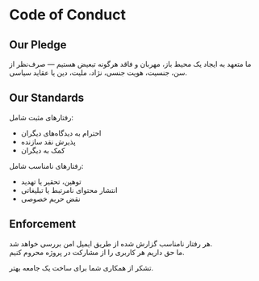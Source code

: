 # Code of Conduct

## Our Pledge

ما متعهد به ایجاد یک محیط باز، مهربان و فاقد هرگونه تبعیض هستیم — صرف‌نظر از سن، جنسیت، هویت جنسی، نژاد، ملیت، دین یا عقاید سیاسی.

## Our Standards

رفتارهای مثبت شامل:
- احترام به دیدگاه‌های دیگران
- پذیرش نقد سازنده
- کمک به دیگران

رفتارهای نامناسب شامل:
- توهین، تحقیر یا تهدید
- انتشار محتوای نامرتبط یا تبلیغاتی
- نقض حریم خصوصی

## Enforcement

هر رفتار نامناسب گزارش شده از طریق ایمیل امن بررسی خواهد شد.  
ما حق داریم هر کاربری را از مشارکت در پروژه محروم کنیم.

تشکر از همکاری شما برای ساخت یک جامعه بهتر.

